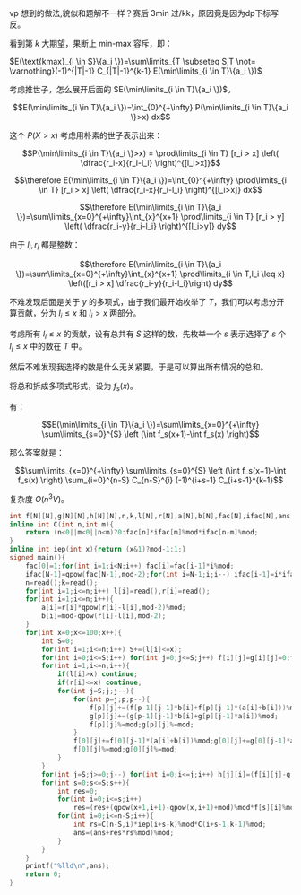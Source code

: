vp 想到的做法,貌似和题解不一样？赛后 3min 过/kk，原因竟是因为dp下标写反。

看到第 $k$ 大期望，果断上 $\text{min-max}$ 容斥，即：

$E(\text{kmax}_{i \in S}\{a_i \})=\sum\limits_{T \subseteq S,T \not= \varnothing}(-1)^{|T|-1} C_{|T|-1}^{k-1} E(\min\limits_{i \in T}\{a_i \})$

考虑推世子，怎么展开后面的  $E(\min\limits_{i \in T}\{a_i \})$。

$$E(\min\limits_{i \in T}\{a_i \})=\int_{0}^{+\infty} P(\min\limits_{i \in T}\{a_i \}>x) dx$$

这个 $P(X>x)$ 考虑用朴素的世子表示出来：

$$P(\min\limits_{i \in T}\{a_i \}>x) = \prod\limits_{i \in T} [r_i > x] \left( \dfrac{r_i-x}{r_i-l_i} \right)^{[l_i>x]}$$

$$\therefore E(\min\limits_{i \in T}\{a_i \})=\int_{0}^{+\infty} \prod\limits_{i \in T} [r_i > x] \left( \dfrac{r_i-x}{r_i-l_i} \right)^{[l_i>x]} dx$$

$$\therefore E(\min\limits_{i \in T}\{a_i \})=\sum\limits_{x=0}^{+\infty}\int_{x}^{x+1} \prod\limits_{i \in T} [r_i > y] \left( \dfrac{r_i-y}{r_i-l_i} \right)^{[l_i>y]} dy$$

由于 $l_i,r_i$ 都是整数：

$$\therefore E(\min\limits_{i \in T}\{a_i \})=\sum\limits_{x=0}^{+\infty}\int_{x}^{x+1} \prod\limits_{i \in T,l_i \leq x} \left([r_i > x] \dfrac{r_i-y}{r_i-l_i}\right) dy$$

不难发现后面是关于 $y$ 的多项式，由于我们最开始枚举了 $T$，我们可以考虑分开算贡献，分为 $l_i \leq x$ 和 $l_i>x$ 两部分。

考虑所有 $l_i \leq x$ 的贡献，设有总共有 $S$ 这样的数，先枚举一个 $s$ 表示选择了  $s$ 个 $l_i \leq x$ 中的数在 $T$ 中。

然后不难发现我选择的数是什么无关紧要，于是可以算出所有情况的总和。

将总和拆成多项式形式，设为 $f_s(x)$。

有：

$$E(\min\limits_{i \in T}\{a_i \})=\sum\limits_{x=0}^{+\infty} \sum\limits_{s=0}^{S} \left (\int f_s(x+1)-\int f_s(x) \right)$$

那么答案就是：

$$\sum\limits_{x=0}^{+\infty} \sum\limits_{s=0}^{S} \left (\int f_s(x+1)-\int f_s(x) \right) \sum_{i=0}^{n-S} C_{n-S}^{i} (-1)^{i+s-1} C_{i+s-1}^{k-1}$$

复杂度 $O(n^3 V)$。

```cpp
int f[N][N],g[N][N],h[N][N],n,k,l[N],r[N],a[N],b[N],fac[N],ifac[N],ans;
inline int C(int n,int m){
	return (n<0||m<0||n<m)?0:fac[n]*ifac[m]%mod*ifac[n-m]%mod;
}
inline int iep(int x){return (x&1)?mod-1:1;}
signed main(){
	fac[0]=1;for(int i=1;i<N;i++) fac[i]=fac[i-1]*i%mod;
	ifac[N-1]=qpow(fac[N-1],mod-2);for(int i=N-1;i;i--) ifac[i-1]=i*ifac[i]%mod;
	n=read();k=read();
	for(int i=1;i<=n;i++) l[i]=read(),r[i]=read();
	for(int i=1;i<=n;i++){
		a[i]=r[i]*qpow(r[i]-l[i],mod-2)%mod;
		b[i]=mod-qpow(r[i]-l[i],mod-2);
	}
	for(int x=0;x<=100;x++){
		int S=0;
		for(int i=1;i<=n;i++) S+=(l[i]<=x);
		for(int i=0;i<=S;i++) for(int j=0;j<=S;j++) f[i][j]=g[i][j]=0;f[0][0]=1;g[0][0]=1;
		for(int i=1;i<=n;i++){
			if(l[i]>x) continue;
			if(r[i]<=x) continue;
			for(int j=S;j;j--){
				for(int p=j;p;p--){
					f[p][j]+=(f[p-1][j-1]*b[i]+f[p][j-1]*(a[i]+b[i]))%mod;
					g[p][j]+=(g[p-1][j-1]*b[i]+g[p][j-1]*a[i])%mod;
					f[p][j]%=mod;g[p][j]%=mod;
				}
				f[0][j]+=f[0][j-1]*(a[i]+b[i])%mod;g[0][j]+=g[0][j-1]*a[i]%mod;
				f[0][j]%=mod;g[0][j]%=mod;
			}
		}
		for(int j=S;j>=0;j--) for(int i=0;i<=j;i++) h[j][i]=(f[i][j]-g[i][j]+mod)%mod;
		for(int s=0;s<=S;s++){
			int res=0;
			for(int i=0;i<=s;i++)
				res=(res+(qpow(x+1,i+1)-qpow(x,i+1)+mod)%mod*f[s][i]%mod*qpow(i+1,mod-2)%mod);
			for(int i=0;i<=n-S;i++){
				int rs=C(n-S,i)*iep(i+s-k)%mod*C(i+s-1,k-1)%mod;
				ans=(ans+res*rs%mod)%mod;
			}
		}
	} 
	printf("%lld\n",ans);
	return 0;
}
```



